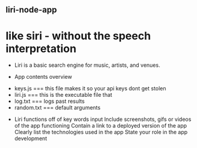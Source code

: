 ## liri-node-app
# like siri - without the speech interpretation

* Liri is a basic search engine for music, artists, and venues.

* App contents overview
- keys.js	=== this file makes it so your api keys dont get stolen
- liri.js	=== this is the executable file that
- log.txt	=== logs past results
- random.txt === default arguments

* Liri functions off of key words input
Include screenshots, gifs or videos of the app functioning
Contain a link to a deployed version of the app
Clearly list the technologies used in the app
State your role in the app development
